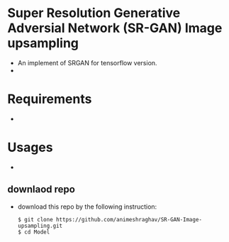 # Super Resolution Generative Adversial Network (SR-GAN) Image upsampling
  - An implement of SRGAN for tensorflow version.
  - 

# Requirements
  -
  
# Usages
  -
  ## downlaod repo
  - download this repo by the following instruction:
  
        $ git clone https://github.com/animeshraghav/SR-GAN-Image-upsampling.git
        $ cd Model
